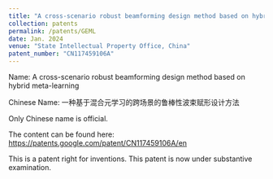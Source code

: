 ```yaml
---
title: "A cross-scenario robust beamforming design method based on hybrid meta-learning"
collection: patents
permalink: /patents/GEML
date: Jan. 2024
venue: "State Intellectual Property Office, China"
patent_number: "CN117459106A"
---
```

Name: A cross-scenario robust beamforming design method based on hybrid meta-learning

Chinese Name: 一种基于混合元学习的跨场景的鲁棒性波束赋形设计方法

Only Chinese name is official.

The content can be found here: https://patents.google.com/patent/CN117459106A/en

This is a patent right for inventions. This patent is now under substantive examination.
